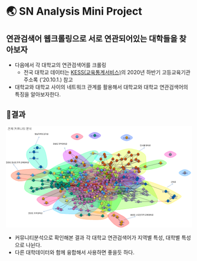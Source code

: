 # 🌏 SN Analysis Mini Project

## 연관검색어 웹크롤링으로 서로 연관되어있는 대학들을 찾아보자

- 다음에서 각 대학교의 연관검색어를 크롤링
   - 전국 대학교 데이터는 [KESS(교육통계서비스)](https://kess.kedi.re.kr/post/6718944?itemCode=04&menuId=m_02_04_02)의 2020년 하반기 고등교육기관 주소록 ('20.10.1.) 참고
- 대학교와 대학교 사이의 네트워크 관계를 활용해서 대학교와 대학교 연관검색어의 특징을 알아보자한다.

## 📃결과
![결과.png](./image/결과.png)
- 커뮤니티분석으로 확인해본 결과 각 대학교 연관검색어가 지역별 특성, 대학별 특성으로 나뉜다.
- 다른 대학데이터와 함께 융합해서 사용하면 좋을듯 하다.
